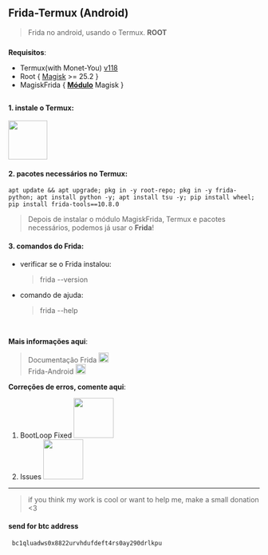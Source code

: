 ## Frida-Termux (Android)
> Frida no android, usando o Termux. __ROOT__

###

**Requisitos**: 
 - Termux(with Monet-You) [v118](https://github.com/HardcodedCat/termux-monet/releases/download/v0.118.0-24/termux-app_v0.118.0-24+apt-android-7-github-debug_universal.apk) </br>
 - Root { [Magisk](https://github.com/topjohnwu/Magisk/releases/download/v25.2/Magisk-v25.2.apk) >= 25.2 }
 - MagiskFrida { **[Módulo](https://github.com/ViRb3/magisk-frida/releases/download/15.2.1-1/MagiskFrida-15.2.1-1.zip)** Magisk }

##

#### 1. instale o Termux: <br><br> [<img src="https://raw.githubusercontent.com/HardcodedCat/termux-monet/master/art/ic_monet.svg" width="78">](https://github.com/HardcodedCat/termux-monet/releases/download/v0.118.0-24/termux-app_v0.118.0-24+apt-android-7-github-debug_universal.apk)    

#### 2. pacotes necessários no Termux:
    apt update && apt upgrade; pkg in -y root-repo; pkg in -y frida-python; apt install python -y; apt install tsu -y; pip install wheel; pip install frida-tools==10.8.0
> Depois de instalar o módulo MagiskFrida, Termux e pacotes necessários, podemos já usar o **Frida**!

#### 3. comandos do Frida:
 - verificar se o Frida instalou:
   > frida --version
 - comando de ajuda:
   > frida --help

<br>

__Mais informações aqui__:
  > Documentação Frida [<img src="https://avatars.githubusercontent.com/u/4073090?s=200&v=4" width="20x100">](https://frida.re/docs) </br>
  > Frida-Android [<img src="https://avatars.githubusercontent.com/u/4073090?s=200&v=4" width="20x100">](https://frida.re/docs/examples/android/) <br>
  > [](https://github.com/frida)

__Correções de erros, comente aqui__: <br>
   1. BootLoop Fixed [<img src="https://img.shields.io/badge/GitHub-100000?style=for-the-badge&logo=github&logoColor=white" width="80x100">](https://github.com/SakutaOficial/Frida-Termux/issues/1#issue-1331129541)
   2. Issues [<img src="https://img.shields.io/badge/GitHub-100000?style=for-the-badge&logo=github&logoColor=white" width="80x100">](https://github.com/SakutaOficial/Frida-Termux/issues/)

---

> if you think my work is cool or want to help me, make a small donation <3
#### send for btc address
```
 bc1qluadws0x8822urvhdufdeft4rs0ay290drlkpu
```
